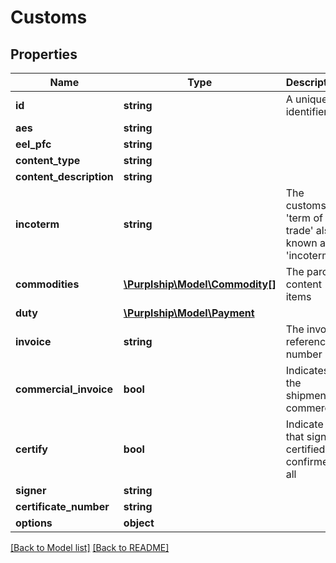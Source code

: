 # Customs

## Properties
Name | Type | Description | Notes
------------ | ------------- | ------------- | -------------
**id** | **string** | A unique identifier | [optional]
**aes** | **string** |  | [optional]
**eel_pfc** | **string** |  | [optional]
**content_type** | **string** |  | [optional]
**content_description** | **string** |  | [optional]
**incoterm** | **string** | The customs &#x27;term of trade&#x27; also known as &#x27;incoterm&#x27; | [optional]
**commodities** | [**\Purplship\Model\Commodity[]**](Commodity.md) | The parcel content items | [optional]
**duty** | [**\Purplship\Model\Payment**](Payment.md) |  | [optional]
**invoice** | **string** | The invoice reference number | [optional]
**commercial_invoice** | **bool** | Indicates if the shipment is commercial | [optional]
**certify** | **bool** | Indicate that signer certified confirmed all | [optional]
**signer** | **string** |  | [optional]
**certificate_number** | **string** |  | [optional]
**options** | **object** |  | [optional]

[[Back to Model list]](../README.md#documentation-for-models) [[Back to README]](../README.md)

